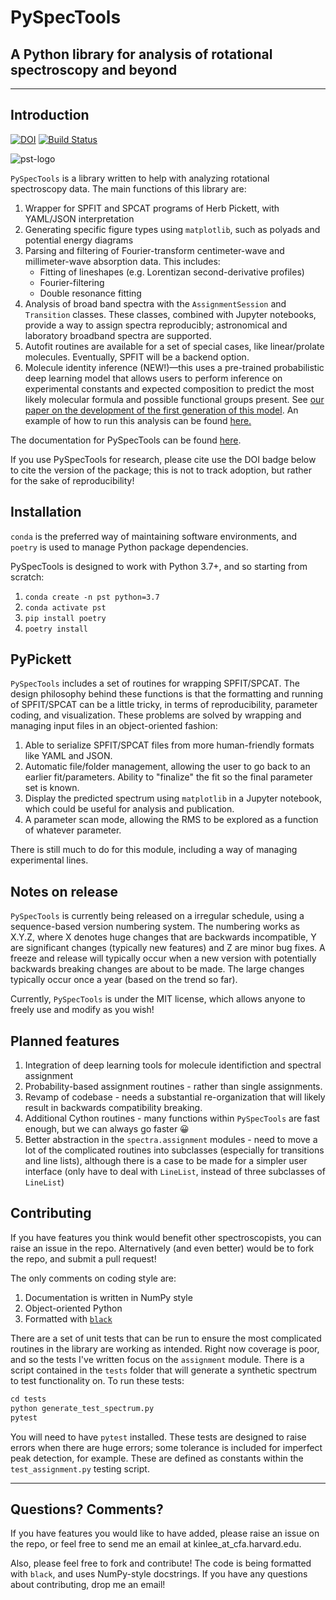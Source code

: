 # PySpecTools

## A Python library for analysis of rotational spectroscopy and beyond

---

## Introduction

[![DOI](https://zenodo.org/badge/90773952.svg)](https://zenodo.org/badge/latestdoi/90773952)
[![Build Status](https://travis-ci.com/laserkelvin/PySpecTools.svg?branch=master)](https://travis-ci.com/laserkelvin/PySpecTools)

![pst-logo](docs/source/_images/pst_logo_landscape.png)

`PySpecTools` is a library written to help with analyzing rotational
spectroscopy data. The main functions of this library are:

1. Wrapper for SPFIT and SPCAT programs of Herb Pickett, with YAML/JSON
   interpretation
2. Generating specific figure types using `matplotlib`, such as polyads and
   potential energy diagrams
3. Parsing and filtering of Fourier-transform centimeter-wave and
   millimeter-wave absorption data. This includes:
   - Fitting of lineshapes (e.g. Lorentizan second-derivative profiles)
   - Fourier-filtering
   - Double resonance fitting
4. Analysis of broad band spectra with the `AssignmentSession` and `Transition` classes.
   These classes, combined with Jupyter notebooks, provide a way to assign spectra
   reproducibly; astronomical and laboratory broadband spectra are supported.
5. Autofit routines are available for a set of special cases, like linear/prolate
   molecules. Eventually, SPFIT will be a backend option.
6. Molecule identity inference (NEW!)—this uses a pre-trained probabilistic deep
   learning model that allows users to perform inference on experimental constants
   and expected composition to predict the most likely molecular formula and possible
   functional groups present. See [our paper on the development of the first generation of this model](https://pubs.acs.org/doi/10.1021/acs.jpca.0c01376). An example of how to run this analysis
   can be found [here.](https://laserkelvin.github.io/PySpecTools/examples/identifying_molecules.html)

The documentation for PySpecTools can be found [here](https://laserkelvin.github.io/PySpecTools).

If you use PySpecTools for research, please cite use the DOI badge below to cite the version
of the package; this is not to track adoption, but rather for the sake of reproducibility!

## Installation

`conda` is the preferred way of maintaining software environments, and `poetry` is used to manage Python package dependencies.

PySpecTools is designed to work with Python 3.7+, and so starting from scratch:

1. `conda create -n pst python=3.7`
2. `conda activate pst`
3. `pip install poetry`
4. `poetry install`

## PyPickett

`PySpecTools` includes a set of routines for wrapping SPFIT/SPCAT. The design
philosophy behind these functions is that the formatting and running of
SPFIT/SPCAT can be a little tricky, in terms of reproducibility, parameter
coding, and visualization. These problems are solved by wrapping and managing
input files in an object-oriented fashion:

1. Able to serialize SPFIT/SPCAT files from more human-friendly formats like
   YAML and JSON.
2. Automatic file/folder management, allowing the user to go back to an earlier
   fit/parameters. Ability to "finalize" the fit so the final parameter set is
   known.
3. Display the predicted spectrum using `matplotlib` in a Jupyter notebook,
   which could be useful for analysis and publication.
4. A parameter scan mode, allowing the RMS to be explored as a function of
   whatever parameter.

There is still much to do for this module, including a way of managing experimental lines.

## Notes on release

`PySpecTools` is currently being released on a irregular schedule, using a sequence-based version numbering system.
The numbering works as X.Y.Z, where X denotes huge changes that are backwards incompatible, Y are significant changes
(typically new features) and Z are minor bug fixes. A freeze and release will typically occur when
a new version with potentially backwards breaking changes are about to be made. The large changes typically occur once a year (based on the trend so far).

Currently, `PySpecTools` is under the MIT license, which allows anyone to freely use and modify as you wish!

## Planned features

1. Integration of deep learning tools for molecule identifiction and spectral assignment
2. Probability-based assignment routines - rather than single assignments.
3. Revamp of codebase - needs a substantial re-organization that will likely result in backwards compatibility breaking.
4. Additional Cython routines - many functions within `PySpecTools` are fast enough, but we can always go faster 😀
5. Better abstraction in the `spectra.assignment` modules - need to move a lot of the complicated routines into subclasses (especially for transitions and line lists), although there is a case to be made for a simpler user interface (only have to deal with `LineList`, instead of three subclasses of `LineList`)

## Contributing

If you have features you think would benefit other spectroscopists, you can raise an issue in the repo. Alternatively (and even better) would be to fork the repo, and submit a pull request!

The only comments on coding style are: 

1. Documentation is written in NumPy style
2. Object-oriented Python
3. Formatted with [`black`](https://black.readthedocs.io/en/stable/)

There are a set of unit tests that can be run to ensure the most complicated routines in the
library are working as intended. Right now coverage is poor, and so the tests I've written
focus on the `assignment` module. There is a script contained in the `tests` folder that will
generate a synthetic spectrum to test functionality on. To run these tests:

``` python
cd tests
python generate_test_spectrum.py
pytest
```

You will need to have `pytest` installed. These tests are designed to raise errors when there
are huge errors; some tolerance is included for imperfect peak detection, for example. These
are defined as constants within the `test_assignment.py` testing script.

---

## Questions? Comments?

If you have features you would like to have added, please raise an issue on the repo, or
feel free to send me an email at kinlee_at_cfa.harvard.edu.

Also, please feel free to fork and contribute! The code is being formatted with `black`,
and uses NumPy-style docstrings. If you have any questions about contributing, drop me an
email!
